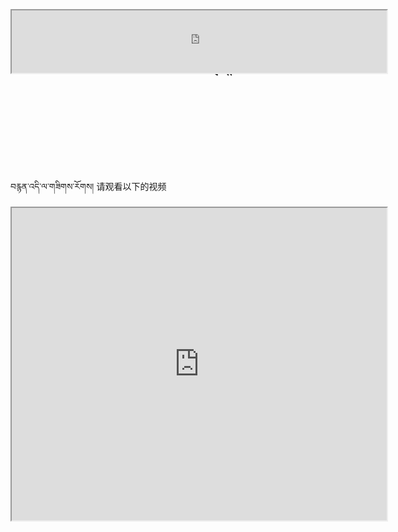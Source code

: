 # PDF24 Creator的介绍 ངོ་སྤྲོད།

<iframe src="https://shimowendang.com/forms/DryQdhWtqGdx63D3/fill?channel=1" style="height:100px;width:600px;overflow:hidden;position: relative;top:-150px"></iframe>


བརྙན་འདི་ལ་གཟིགས་རོགས། 请观看以下的视频

<iframe frameborder="0" src="https://v.qq.com/txp/iframe/player.html?vid=f3275mut6yj" allowFullScreen="true"></iframe>


<iframe src="https://shimowendang.com/forms/5FA92QePrLgG1m12/fill?channel=1" style="height:500px;width:600px;overflow:hidden;position: relative;top:-156px;bottom:-100px"></iframe>


